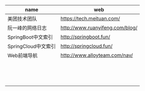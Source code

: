 | name                | web                             |
| ------------------- | ------------------------------- |
| 美团技术团队        | https://tech.meituan.com/       |
| 阮一峰的网络日志    | http://www.ruanyifeng.com/blog/ |
| SpringBoot中文索引  | http://springboot.fun/          |
| SpringCloud中文索引 | http://springcloud.fun/         |
| Web前端导航         | http://www.alloyteam.com/nav/   |
|                     |                                 |
|                     |                                 |
|                     |                                 |
|                     |                                 |
|                     |                                 |
|                     |                                 |
|                     |                                 |
|                     |                                 |
|                     |                                 |
|                     |                                 |
|                     |                                 |
|                     |                                 |
|                     |                                 |
|                     |                                 |

